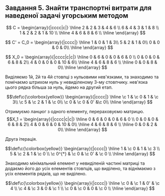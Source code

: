## Завдання 5. Знайти транспортні витрати для наведеної задачі угорським методом ##

$$ C = \begin{array}{|cccc|c|} \hline 
    2 & 2 & 3 & 4 & 6  \\ 
    6 & 4 & 3 & 1 & 8  \\
    1 & 2 & 2 & 1 & 10 \\ \hline 
    4 & 6 & 8 & 6 \\ \hline 
\end{array} $$

$$ C' = C_0 = \begin{array}{|cccc|} \hline 
    1 & 0 & 1 & 3\\ 
    5 & 2 & 1 & 0\\
    0 & 0 & 0 & 0\\ \hline 
\end{array} $$


$$ X_0 = \begin{array}{|cccc|c|c|} \hline 
    0 & 6 & 0 & 0 & 6  & 0 \\ 
    0 & 0 & 0 & 6 & 8  & 2\\
    4 & 0 & 0 & 0 & 10 & 6\\ \hline 
    4 & 6 & 8 & 6 \\ \hline 
    0 & 0 & 8 &  0\\ \hline 
\end{array} $$

Виділяємо 1й, 2й та 4й стовпці з нульовими нев'язками, та знаходимо та помічаємо штрихом нуль у невиділеному 3-му стовпчику. нев'язка цього рядка більша за нуль, йдемо на другий етап.

$$\def\c{\colorbox{yellow}} \begin{array}{|cccc|} \hline 
    \c 1 & \c 0 & 1  & \c 3\\ 
    \c 5 & \c 2 & 1  & \c 0\\
    \c 0 & \c 0 & 0' &\c  0\\ \hline 
\end{array} $$

Отримуємо ланцюг з одного елементу, перераховуємо матрицю.
$$X_1 = \begin{array}{|cccc|c|c|} \hline 
    0 & 6 & 0 & 0 & 6  & 0 \\ 
    0 & 0 & 0 & 6 & 8  & 2\\
    4 & 0 & 6 & 0 & 10 & 0\\ \hline 
    4 & 6 & 8 & 6 \\ \hline 
    0 & 0 & 2 &  0\\ \hline 
\end{array} $$

Друга ітерація.


$$\def\c{\colorbox{yellow}} \begin{array}{|cccc|} \hline 
    1     & \c 0    & 1        &  \c  3     \\ 
    5     & \c 2    & 1        &  \c  0     \\
   \c 0^{*} & \c 0    & \c 0'    &  \c  0     \\ \hline 
\end{array} $$

Знаходимо мінімальний елемент у невиділеній частині матриці та додаємо його до усіх елементів стовпців, що виділено, та віднімаємо з усіх елементів рядків, що не виділено.

$$\def\c{\colorbox{yellow}} \begin{array}{|cccc|} \hline 
  \c  0     & \c 1    & 0'        & \c 4     \\ 
  \c  4     & \c 3    & 0        & \c 1     \\
  \c  0     & \c 0    &  0       & \c 0     \\ \hline 
\end{array} $$

